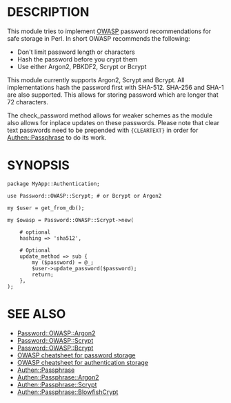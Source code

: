 # DESCRIPTION

This module tries to implement [OWASP](https://owasp.org) password
recommendations for safe storage in Perl. In short OWASP recommends the
following:

- Don't limit password length or characters
- Hash the password before you crypt them
- Use either Argon2, PBKDF2, Scrypt or Bcrypt

This module currently supports Argon2, Scrypt and Bcrypt. All implementations
hash the password first with SHA-512. SHA-256 and SHA-1 are also supported.
This allows for storing password which are longer that 72 characters.

The check\_password method allows for weaker schemes as the module also allows
for inplace updates on these passwords. Please note that clear text passwords
need to be prepended with `{CLEARTEXT}` in order for [Authen::Passphrase](https://metacpan.org/pod/Authen%3A%3APassphrase) to
do its work.

# SYNOPSIS

    package MyApp::Authentication;

    use Password::OWASP::Scrypt; # or Bcrypt or Argon2

    my $user = get_from_db();

    my $owasp = Password::OWASP::Scrypt->new(

        # optional
        hashing => 'sha512',

        # Optional
        update_method => sub {
            my ($password) = @_;
            $user->update_password($password);
            return;
        },
    );

# SEE ALSO

- [Password::OWASP::Argon2](https://metacpan.org/pod/Password%3A%3AOWASP%3A%3AArgon2)
- [Password::OWASP::Scrypt](https://metacpan.org/pod/Password%3A%3AOWASP%3A%3AScrypt)
- [Password::OWASP::Bcrypt](https://metacpan.org/pod/Password%3A%3AOWASP%3A%3ABcrypt)
- [OWASP cheatsheet for password storage](https://github.com/OWASP/CheatSheetSeries/blob/master/cheatsheets/Password_Storage_Cheat_Sheet.md)
- [OWASP cheatsheet for authentication storage](https://github.com/OWASP/CheatSheetSeries/blob/master/cheatsheets/Authentication_Cheat_Sheet.md)
- [Authen::Passphrase](https://metacpan.org/pod/Authen%3A%3APassphrase)
- [Authen::Passphrase::Argon2](https://metacpan.org/pod/Authen%3A%3APassphrase%3A%3AArgon2)
- [Authen::Passphrase::Scrypt](https://metacpan.org/pod/Authen%3A%3APassphrase%3A%3AScrypt)
- [Authen::Passphrase::BlowfishCrypt](https://metacpan.org/pod/Authen%3A%3APassphrase%3A%3ABlowfishCrypt)
